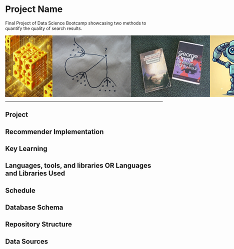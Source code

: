 # Project Name
Final Project of Data Science Bootcamp showcasing two methods to quantify the quality of search results.

<div style="display: flex;">
  <img src="images/high_dimensional_cheese.jpg" style="width: 30%;">
  <img src="images/P1120589.JPG" style="width: 50%;"> 
  <img src="images/frankenstein_1984.jpg" style="width: 50%;">
  <img src="images/robotsalut.png" style="width: 30%;">
</div>

----
## Project

## Recommender Implementation

## Key Learning

## Languages, tools, and libraries OR Languages and Libraries Used

## Schedule

## Database Schema

## Repository Structure

## Data Sources

